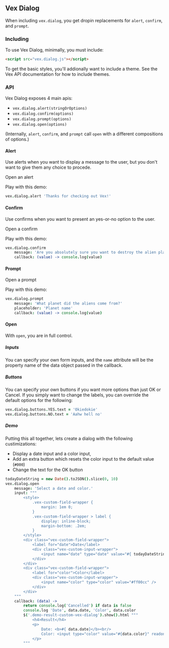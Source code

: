 ## Vex Dialog

When including `vex.dialog`, you get dropin replacements for `alert`, `confirm`, and `prompt`.

### Including

To use Vex Dialog, minimally, you must include:

```html
<script src="vex.dialog.js"></script>
```

To get the basic styles, you'll addionally want to include a theme. See the Vex API documentation for how to include themes.

### API

Vex Dialog exposes 4 main apis:

- `vex.dialog.alert(stringOrOptions)`
- `vex.dialog.confirm(options)`
- `vex.dialog.prompt(options)`
- `vex.dialog.open(options)`

(Internally, `alert`, `confirm`, and `prompt` call `open` with a different compositions of options.)

#### Alert

Use alerts when you want to display a message to the user, but you don't want to give them any choice to procede.

<a class="demo-alert hs-brand-button">Open an alert</a>
<script>
$('.demo-alert').click(function(){
    vex.dialog.alert('Thanks for checking out Vex!');
});
</script>

Play with this demo:

```coffeescript
vex.dialog.alert 'Thanks for checking out Vex!'
```

#### Confirm

Use confirms when you want to present an yes-or-no option to the user.

<a class="demo-confirm hs-brand-button">Open a confirm</a>
<div class="demo-result-confirm hs-doc-callout hs-doc-callout-info" style="display: none"></div>
<script>
$('.demo-confirm').click(function(){
    vex.dialog.confirm({
        message: 'Are you absolutely sure you want to destroy the alien planet?',
        callback: function(value) {
            $('.demo-result-confirm').html('Callback value: <b>' + value + '</b>').show();
        }
    });
});
</script>

Play with this demo:

```coffeescript
vex.dialog.confirm
    message: 'Are you absolutely sure you want to destroy the alien planet?'
    callback: (value) -> console.log(value)
```

#### Prompt

<a class="demo-prompt hs-brand-button">Open a prompt</a>
<div class="demo-result-prompt hs-doc-callout hs-doc-callout-info" style="display: none"></div>
<script>
$('.demo-prompt').click(function(){
    vex.dialog.prompt({
        message: 'What planet did the aliens come from?',
        placeholder: 'Planet name',
        callback: function(value) {
            $('.demo-result-prompt').html('Callback value: <b>' + value + '</b>').show();
        }
    });
});
</script>

Play with this demo:

```coffeescript
vex.dialog.prompt
    message: 'What planet did the aliens come from?'
    placeholder: 'Planet name'
    callback: (value) -> console.log(value)
```

#### Open

With `open`, you are in full control.

##### Inputs
You can specify your own form inputs, and the `name` attribute will be the property name of the data object passed in the callback.

##### Buttons
You can specify your own buttons if you want more options than just OK or Cancel. If you simply want to change the labels, you can override the default options for the following:

```coffeescript
vex.dialog.buttons.YES.text = 'Okiedokie'
vex.dialog.buttons.NO.text = 'Aahw hell no'
```

##### Demo

Putting this all together, lets create a dialog with the following custimizations:

- Display a date input and a color input,
- Add an extra button which resets the color input to the default value (`#000`)
- Change the text for the OK button

<p>
<div class="demo-result-custom-vex-dialog hs-doc-callout hs-doc-callout-info" style="display: none"></div>
</p>

```coffeescript
todayDateString = new Date().toJSON().slice(0, 10)
vex.dialog.open
    message: 'Select a date and color.'
    input: """
        <style>
            .vex-custom-field-wrapper {
                margin: 1em 0;
            }
            .vex-custom-field-wrapper > label {
                display: inline-block;
                margin-bottom: .2em;
            }
        </style>
        <div class="vex-custom-field-wrapper">
            <label for="date">Date</label>
            <div class="vex-custom-input-wrapper">
                <input name="date" type="date" value="#{ todayDateString }" />
            </div>
        </div>
        <div class="vex-custom-field-wrapper">
            <label for="color">Color</label>
            <div class="vex-custom-input-wrapper">
                <input name="color" type="color" value="#ff00cc" />
            </div>
        </div>
    """
    callback: (data) ->
        return console.log('Cancelled') if data is false
        console.log 'Date', data.date, 'Color', data.color
        $('.demo-result-custom-vex-dialog').show().html """
            <h4>Result</h4>
            <p>
                Date: <b>#{ data.date}</b><br/>
                Color: <input type="color" value="#{data.color}" readonly />
            </p>
        """
```

<!-- Resources for the demos -->
<p style="-webkit-transform: translateZ(0)"></p>
<script src="/vex/js/vex.js"></script>
<script src="/vex/js/vex.dialog.js"></script>
<link rel="stylesheet" href="/vex/css/vex.css" />
<link rel="stylesheet" href="/vex/css/vex-theme-os.css">
<script>
    (function(){
        vex.defaultOptions.className = 'vex-theme-os';
    })();
</script>